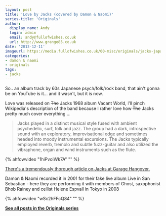 ```yaml
---
layout: post
title: 'Love by Jacks (covered by Damon & Naomi)'
series-title: 'Originals'
author:
  display_name: Andy
  login: admin
  email: andy@fullofwishes.co.uk
  url: http://www.grange85.co.uk
date: '2013-12-11'
imageurl: https://media.fullofwishes.co.uk/00-misc/originals/jacks-japanese-band.jpg
categories:
- damon & naomi
- originals
tags:
- jacks
---
```

<p>So.. an album track by 60s Japanese psych/folk/rock band, that ain't gonna be on YouTube is it... and it wasn't, but it is now.</p>
<p>Love was released on <del datetime="2013-12-11T23:52:14+00:00">The</del> Jacks 1968 album Vacant World, I'll pinch Wikipedia's description of the band because I rather love how <del datetime="2013-12-11T23:52:14+00:00">The</del> Jacks pretty much cover everything ...</p>
<blockquote><p>Jacks played in a distinct musical style fused with ambient psychedelic, surf, folk and jazz. The group had a dark, introspective sound with an exploratory, improvisational edge and sometimes headed into moody instrumental excursions. The Jacks typically employed reverb, tremolo and subtle fuzz-guitar and also utilized the vibraphone, organ and wind instruments such as the flute.</p></blockquote>
{% ahfowvideo "1hiPvoIWk7A" "" %}
<p><ins datetime="2013-12-11T23:51:39+00:00"><a href="http://www.garagehangover.com/Jacks/">There's a tremendously thorough article on Jacks at Garage Hangover</a>.</ins></p>
<p>Damon & Naomi recorded it in 2001 for their fake live album Live in San Sebastian - here they are performing it with members of Ghost, saxophonist Bhob Rainey and cellist Helene Espvall in Tokyo in 2008<br />
</p>
{% ahfowvideo "wSc2hFFcQ84" "" %}
<p><strong><a href="/category/originals/" title="List: Originals">See all posts in the Originals series</a></strong></p>

